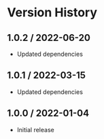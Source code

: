# Version History

## 1.0.2 / 2022-06-20

- Updated dependencies

## 1.0.1 / 2022-03-15

- Updated dependencies

## 1.0.0 / 2022-01-04

- Initial release
